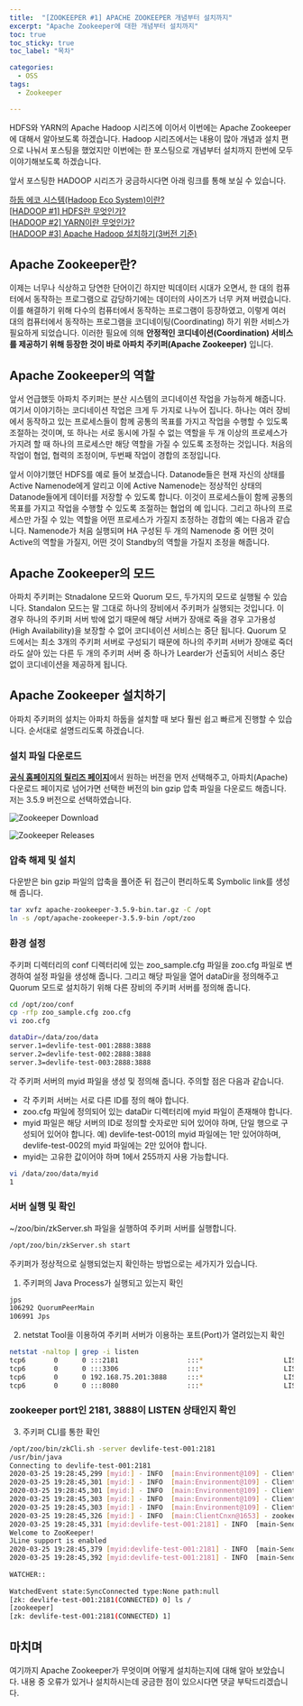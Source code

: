```yaml
---
title:  "[ZOOKEEPER #1] APACHE ZOOKEEPER 개념부터 설치까지"
excerpt: "Apache Zookeeper에 대한 개념부터 설치까지"
toc: true
toc_sticky: true
toc_label: "목차"

categories:
  - OSS
tags:
  - Zookeeper

---
```


HDFS와 YARN의 Apache Hadoop 시리즈에 이어서 이번에는 Apache Zookeeper에 대해서 알아보도록 하겠습니다. Hadoop 시리즈에서는 내용이 많아 개념과 설치 편으로 나눠서 포스팅을 했었지만 이번에는 한 포스팅으로 개념부터 설치까지 한번에 모두 이야기해보도록 하겠습니다. 



앞서 포스팅한 HADOOP 시리즈가 궁금하시다면 아래 링크를 통해 보실 수 있습니다.



[하둡 에코 시스템(Hadoop Eco System)이란?](https://onestep-log.com/hadoop/hadoop-eco/)  
[[HADOOP #1\] HDFS란 무엇인가?](https://onestep-log.com/hadoop/hdfs/)  
[[HADOOP #2\] YARN이란 무엇인가?](https://onestep-log.com/hadoop/yarn/)  
[[HADOOP #3\] Apache Hadoop 설치하기(3버전 기준)](https://onestep-log.com/hadoop/install-hadoop/)  



## Apache Zookeeper란?

이제는 너무나 식상하고 당연한 단어이긴 하지만 빅데이터 시대가 오면서, 한 대의 컴퓨터에서 동작하는 프로그램으로 감당하기에는 데이터의 사이즈가 너무 커져 버렸습니다. 이를 해결하기 위해 다수의 컴퓨터에서 동작하는 프로그램이 등장하였고, 이렇게 여러 대의 컴퓨터에서 동작하는 프로그램을 코디네이팅(Coordinating) 하기 위한 서비스가 필요하게 되었습니다. 이러한 필요에 의해 **안정적인 코디네이션(Coordination) 서비스를 제공하기 위해 등장한 것이 바로 아파치 주키퍼(Apache Zookeeper)** 입니다.



## Apache Zookeeper의 역할

앞서 언급했듯 아파치 주키퍼는 분산 시스템의 코디네이션 작업을 가능하게 해줍니다. 여기서 이야기하는 코디네이션 작업은 크게 두 가지로 나누어 집니다. 하나는 여러 장비에서 동작하고 있는 프로세스들이 함께 공통의 목표를 가지고 작업을 수행할 수 있도록 조절하는 것이며, 또 하나는 서로 동시에 가질 수 없는 역할을 두 개 이상의 프로세스가 가지려 할 때 하나의 프로세스만 해당 역할을 가질 수 있도록 조정하는 것입니다. 처음의 작업이 협업, 협력의 조정이며, 두번째 작업이 경합의 조정입니다.



앞서 이야기했던 HDFS를 예로 들어 보겠습니다. Datanode들은 현재 자신의 상태를 Active Namenode에게 알리고 이에 Active Namenode는 정상적인 상태의 Datanode들에게 데이터를 저장할 수 있도록 합니다. 이것이 프로세스들이 함께 공통의 목표를 가지고 작업을 수행할 수 있도록 조절하는 협업의 예 입니다. 그리고 하나의 프로세스만 가질 수 있는 역할을 어떤 프로세스가 가질지 조정하는 경합의 예는 다음과 같습니다. Namenode가 처음 실행되며 HA 구성된 두 개의 Namenode 중 어떤 것이 Active의 역할을 가질지, 어떤 것이 Standby의 역할을 가질지 조정을 해줍니다.



## Apache Zookeeper의 모드

아파치 주키퍼는 Stnadalone 모드와 Quorum 모드, 두가지의 모드로 실행될 수 있습니다. Standalon 모드는 말 그대로 하나의 장비에서 주키퍼가 실행되는 것입니다. 이 경우 하나의 주키퍼 서버 밖에 없기 때문에 해당 서버가 장애로 죽을 경우 고가용성(High Availability)을 보장할 수 없어 코디네이션 서비스는 중단 됩니다. Quorum 모드에서는 최소 3개의 주키퍼 서버로 구성되기 때문에 하나의 주키퍼 서버가 장애로 죽더라도 살아 있는 다른 두 개의 주키퍼 서버 중 하나가 Learder가 선출되어 서비스 중단 없이 코디네이션을 제공하게 됩니다.



## Apache Zookeeper 설치하기

아파치 주키퍼의 설치는 아파치 하둡을 설치할 때 보다 훨씬 쉽고 빠르게 진행할 수 있습니다. 순서대로 설명드리도록 하겠습니다.

### 설치 파일 다운로드

[**공식 홈페이지의 릴리즈 페이지**](https://zookeeper.apache.org/releases.html)에서 원하는 버전을 먼저 선택해주고, 아파치(Apache) 다운로드 페이지로 넘어가면 선택한 버전의 bin gzip 압축 파일을 다운로드 해줍니다. 저는 3.5.9 버전으로 선택하였습니다.  

![Zookeeper Download](https://drive.google.com/uc?export=view&id=11MPJxR4WbDsSTfLeqPF3K8SMoGh30sA8)

![Zookeeper Releases](https://drive.google.com/uc?export=view&id=1webN03P8LERIEberk_O57geyuK0q0zg2)


### 압축 해제 및 설치
다운받은 bin gzip 파일의 압축을 풀어준 뒤 접근이 편리하도록 Symbolic link를 생성해 줍니다.

```bash
tar xvfz apache-zookeeper-3.5.9-bin.tar.gz -C /opt
ln -s /opt/apache-zookeeper-3.5.9-bin /opt/zoo
```

### 환경 설정

주키퍼 디렉터리의 conf 디렉터리에 있는 zoo_sample.cfg 파일을 zoo.cfg 파일로 변경하여 설정 파일을 생성해 줍니다. 그리고 해당 파일을 열어 dataDir을 정의해주고 Quorum 모드로 설치하기 위해 다른 장비의 주키퍼 서버를 정의해 줍니다.

```bash
cd /opt/zoo/conf
cp -rfp zoo_sample.cfg zoo.cfg
vi zoo.cfg  

dataDir=/data/zoo/data
server.1=devlife-test-001:2888:3888
server.2=devlife-test-002:2888:3888
server.3=devlife-test-003:2888:3888
```

각 주키퍼 서버의 myid 파일을 생성 및 정의해 줍니다. 주의할 점은 다음과 같습니다.

- 각 주키퍼 서버는 서로 다른 ID를 정의 해야 합니다. 
- zoo.cfg 파일에 정의되어 있는 dataDir 디렉터리에 myid 파일이 존재해야 합니다. 
- myid 파일은 해당 서버의 ID로 정의할 숫자로만 되어 있어야 하며, 단일 행으로 구성되어 있어야 합니다.
  예) devlife-test-001의 myid 파일에는 1만 있어야하며, devlife-test-002의 myid 파일에는 2만 있어야 합니다.
- myid는 고유한 값이어야 하며 1에서 255까지 사용 가능합니다.

```bash
vi /data/zoo/data/myid
1
```

### 서버 실행 및 확인

~/zoo/bin/zkServer.sh 파일을 실행하여 주키퍼 서버를 실행합니다.

```bash
/opt/zoo/bin/zkServer.sh start
```

주키퍼가 정상적으로 실행되었는지 확인하는 방법으로는 세가지가 있습니다.

1. 주키퍼의 Java Process가 실행되고 있는지 확인

```bash
jps
106292 QuorumPeerMain
106991 Jps
```

2. netstat Tool을 이용하여 주키퍼 서버가 이용하는 포트(Port)가 열려있는지 확인

```bash
netstat -naltop | grep -i listen
tcp6       0      0 :::2181                 :::*                    LISTEN      106929/java      off (0.00/0/0)
tcp6       0      0 :::3306                 :::*                    LISTEN      -                off (0.00/0/0)
tcp6       0      0 192.168.75.201:3888     :::*                    LISTEN      106929/java      off (0.00/0/0)
tcp6       0      0 :::8080                 :::*                    LISTEN      106929/java      off (0.00/0/0)
```

### zookeeper port인 2181, 3888이 LISTEN 상태인지 확인

3. 주키퍼 CLI를 통한 확인

```bash
/opt/zoo/bin/zkCli.sh -server devlife-test-001:2181
/usr/bin/java
Connecting to devlife-test-001:2181
2020-03-25 19:28:45,299 [myid:] - INFO  [main:Environment@109] - Client environment:zookeeper.version=3.5.7-f0fdd52973d373ffd9c86b81d99842dc2c7f660e, built on 02/10/2020 11:30 GMT
2020-03-25 19:28:45,301 [myid:] - INFO  [main:Environment@109] - Client environment:host.name=devlife-test-002
2020-03-25 19:28:45,301 [myid:] - INFO  [main:Environment@109] - Client environment:java.version=1.8.0_242
2020-03-25 19:28:45,303 [myid:] - INFO  [main:Environment@109] - Client environment:java.vendor=Private Build
2020-03-25 19:28:45,303 [myid:] - INFO  [main:Environment@109] - Client environment:java.home=/usr/lib/jvm/java-8-openjdk-amd64/jre
2020-03-25 19:28:45,326 [myid:] - INFO  [main:ClientCnxn@1653] - zookeeper.request.timeout value is 0. feature enabled=
2020-03-25 19:28:45,331 [myid:devlife-test-001:2181] - INFO  [main-SendThread(devlife-test-001:2181):ClientCnxn$SendThread@1112] - Opening socket connection to server devlife-test-001/195.169.33.201:2181. Will not attempt to authenticate using SASL (unknown error)
Welcome to ZooKeeper!
JLine support is enabled
2020-03-25 19:28:45,379 [myid:devlife-test-001:2181] - INFO  [main-SendThread(devlife-test-001:2181):ClientCnxn$SendThread@959] - Socket connection established, initiating session, client: /195.169.33.201:60280, server: devlife-test-001/195.169.33.201:2181
2020-03-25 19:28:45,392 [myid:devlife-test-001:2181] - INFO  [main-SendThread(devlife-test-001:2181):ClientCnxn$SendThread@1394] - Session establishment complete on server devlife-test-001/195.169.33.201:2181, sessionid = 0x1000a8569a70001, negotiated timeout = 30000
  
WATCHER::
  
WatchedEvent state:SyncConnected type:None path:null
[zk: devlife-test-001:2181(CONNECTED) 0] ls /
[zookeeper]
[zk: devlife-test-001:2181(CONNECTED) 1]
```



## 마치며

여기까지 Apache Zookeeper가 무엇이며 어떻게 설치하는지에 대해 알아 보았습니다. 내용 중 오류가 있거나 설치하시는데 궁금한 점이 있으시다면 댓글 부탁드리겠습니다.

